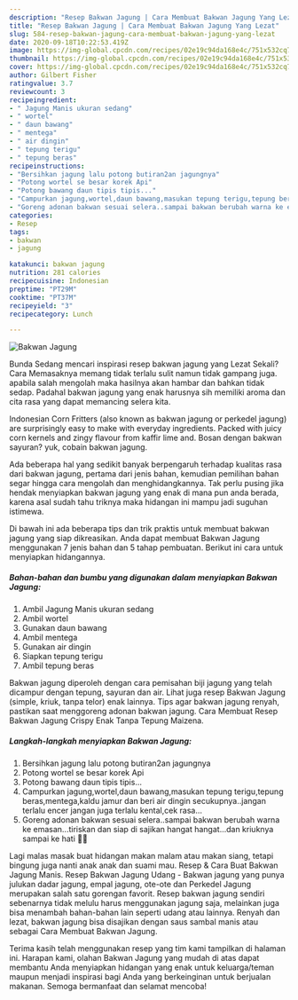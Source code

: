 ```yaml
---
description: "Resep Bakwan Jagung | Cara Membuat Bakwan Jagung Yang Lezat"
title: "Resep Bakwan Jagung | Cara Membuat Bakwan Jagung Yang Lezat"
slug: 584-resep-bakwan-jagung-cara-membuat-bakwan-jagung-yang-lezat
date: 2020-09-18T10:22:53.419Z
image: https://img-global.cpcdn.com/recipes/02e19c94da168e4c/751x532cq70/bakwan-jagung-foto-resep-utama.jpg
thumbnail: https://img-global.cpcdn.com/recipes/02e19c94da168e4c/751x532cq70/bakwan-jagung-foto-resep-utama.jpg
cover: https://img-global.cpcdn.com/recipes/02e19c94da168e4c/751x532cq70/bakwan-jagung-foto-resep-utama.jpg
author: Gilbert Fisher
ratingvalue: 3.7
reviewcount: 3
recipeingredient:
- " Jagung Manis ukuran sedang"
- " wortel"
- " daun bawang"
- " mentega"
- " air dingin"
- " tepung terigu"
- " tepung beras"
recipeinstructions:
- "Bersihkan jagung lalu potong butiran2an jagungnya"
- "Potong wortel se besar korek Api"
- "Potong bawang daun tipis tipis..."
- "Campurkan jagung,wortel,daun bawang,masukan tepung terigu,tepung beras,mentega,kaldu jamur dan beri air dingin secukupnya..jangan terlalu encer jangan juga terlalu kental,cek rasa..."
- "Goreng adonan bakwan sesuai selera..sampai bakwan berubah warna ke emasan...tiriskan dan siap di sajikan hangat hangat...dan kriuknya sampai ke hati 🤭😍"
categories:
- Resep
tags:
- bakwan
- jagung

katakunci: bakwan jagung 
nutrition: 281 calories
recipecuisine: Indonesian
preptime: "PT29M"
cooktime: "PT37M"
recipeyield: "3"
recipecategory: Lunch

---
```



![Bakwan Jagung](https://img-global.cpcdn.com/recipes/02e19c94da168e4c/751x532cq70/bakwan-jagung-foto-resep-utama.jpg)

Bunda Sedang mencari inspirasi resep bakwan jagung yang Lezat Sekali? Cara Memasaknya memang tidak terlalu sulit namun tidak gampang juga. apabila salah mengolah maka hasilnya akan hambar dan bahkan tidak sedap. Padahal bakwan jagung yang enak harusnya sih memiliki aroma dan cita rasa yang dapat memancing selera kita.

Indonesian Corn Fritters (also known as bakwan jagung or perkedel jagung) are surprisingly easy to make with everyday ingredients. Packed with juicy corn kernels and zingy flavour from kaffir lime and. Bosan dengan bakwan sayuran? yuk, cobain bakwan jagung.

Ada beberapa hal yang sedikit banyak berpengaruh terhadap kualitas rasa dari bakwan jagung, pertama dari jenis bahan, kemudian pemilihan bahan segar hingga cara mengolah dan menghidangkannya. Tak perlu pusing jika hendak menyiapkan bakwan jagung yang enak di mana pun anda berada, karena asal sudah tahu triknya maka hidangan ini mampu jadi suguhan istimewa.


Di bawah ini ada beberapa tips dan trik praktis untuk membuat bakwan jagung yang siap dikreasikan. Anda dapat membuat Bakwan Jagung menggunakan 7 jenis bahan dan 5 tahap pembuatan. Berikut ini cara untuk menyiapkan hidangannya.

<!--inarticleads1-->

##### Bahan-bahan dan bumbu yang digunakan dalam menyiapkan Bakwan Jagung:

1. Ambil  Jagung Manis ukuran sedang
1. Ambil  wortel
1. Gunakan  daun bawang
1. Ambil  mentega
1. Gunakan  air dingin
1. Siapkan  tepung terigu
1. Ambil  tepung beras


Bakwan jagung diperoleh dengan cara pemisahan biji jagung yang telah dicampur dengan tepung, sayuran dan air. Lihat juga resep Bakwan Jagung (simple, kriuk, tanpa telor) enak lainnya. Tips agar bakwan jagung renyah, pastikan saat menggoreng adonan bakwan jagung. Cara Membuat Resep Bakwan Jagung Crispy Enak Tanpa Tepung Maizena. 

<!--inarticleads2-->

##### Langkah-langkah menyiapkan Bakwan Jagung:

1. Bersihkan jagung lalu potong butiran2an jagungnya
1. Potong wortel se besar korek Api
1. Potong bawang daun tipis tipis...
1. Campurkan jagung,wortel,daun bawang,masukan tepung terigu,tepung beras,mentega,kaldu jamur dan beri air dingin secukupnya..jangan terlalu encer jangan juga terlalu kental,cek rasa...
1. Goreng adonan bakwan sesuai selera..sampai bakwan berubah warna ke emasan...tiriskan dan siap di sajikan hangat hangat...dan kriuknya sampai ke hati 🤭😍


Lagi malas masak buat hidangan makan malam atau makan siang, tetapi bingung juga nanti anak anak dan suami mau. Resep &amp; Cara Buat Bakwan Jagung Manis. Resep Bakwan Jagung Udang - Bakwan jagung yang punya julukan dadar jagung, empal jagung, ote-ote dan Perkedel Jagung merupakan salah satu gorengan favorit. Resep bakwan jagung sendiri sebenarnya tidak melulu harus menggunakan jagung saja, melainkan juga bisa menambah bahan-bahan lain seperti udang atau lainnya. Renyah dan lezat, bakwan jagung bisa disajikan dengan saus sambal manis atau sebagai Cara Membuat Bakwan Jagung. 

Terima kasih telah menggunakan resep yang tim kami tampilkan di halaman ini. Harapan kami, olahan Bakwan Jagung yang mudah di atas dapat membantu Anda menyiapkan hidangan yang enak untuk keluarga/teman maupun menjadi inspirasi bagi Anda yang berkeinginan untuk berjualan makanan. Semoga bermanfaat dan selamat mencoba!
